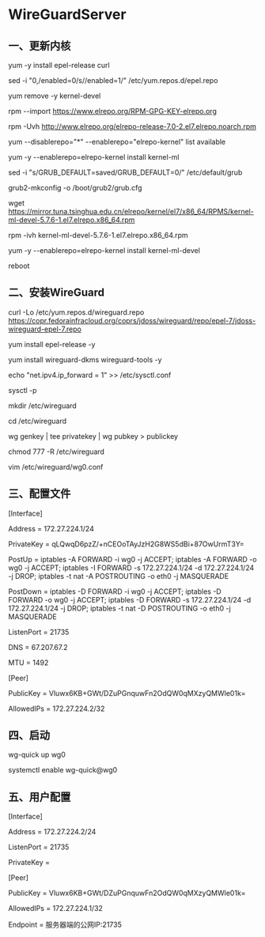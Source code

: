 # WireGuardServer

## 一、更新内核
yum -y install epel-release curl

sed -i "0,/enabled=0/s//enabled=1/" /etc/yum.repos.d/epel.repo

yum remove -y kernel-devel

rpm --import https://www.elrepo.org/RPM-GPG-KEY-elrepo.org

rpm -Uvh http://www.elrepo.org/elrepo-release-7.0-2.el7.elrepo.noarch.rpm

yum --disablerepo="*" --enablerepo="elrepo-kernel" list available

yum -y --enablerepo=elrepo-kernel install kernel-ml

sed -i "s/GRUB_DEFAULT=saved/GRUB_DEFAULT=0/" /etc/default/grub

grub2-mkconfig -o /boot/grub2/grub.cfg

wget https://mirror.tuna.tsinghua.edu.cn/elrepo/kernel/el7/x86_64/RPMS/kernel-ml-devel-5.7.6-1.el7.elrepo.x86_64.rpm

rpm -ivh kernel-ml-devel-5.7.6-1.el7.elrepo.x86_64.rpm

yum -y --enablerepo=elrepo-kernel install kernel-ml-devel

reboot

## 二、安装WireGuard

curl -Lo /etc/yum.repos.d/wireguard.repo https://copr.fedorainfracloud.org/coprs/jdoss/wireguard/repo/epel-7/jdoss-wireguard-epel-7.repo

yum install epel-release -y

yum install wireguard-dkms wireguard-tools -y

echo "net.ipv4.ip_forward = 1" >> /etc/sysctl.conf

sysctl -p

mkdir /etc/wireguard

cd /etc/wireguard

wg genkey | tee privatekey | wg pubkey > publickey

chmod 777 -R /etc/wireguard

vim /etc/wireguard/wg0.conf

## 三、配置文件

[Interface]

Address = 172.27.224.1/24

PrivateKey = qLQwqD6pzZ/+nCEOoTAyJzH2G8WS5dBi+87OwUrmT3Y=

PostUp   = iptables -A FORWARD -i wg0 -j ACCEPT; iptables -A FORWARD -o wg0 -j ACCEPT; iptables -I FORWARD -s 172.27.224.1/24 -d 172.27.224.1/24 -j DROP; iptables -t nat -A POSTROUTING -o eth0 -j MASQUERADE

PostDown = iptables -D FORWARD -i wg0 -j ACCEPT; iptables -D FORWARD -o wg0 -j ACCEPT; iptables -D FORWARD -s 172.27.224.1/24 -d 172.27.224.1/24 -j DROP; iptables -t nat -D POSTROUTING -o eth0 -j MASQUERADE

ListenPort = 21735

DNS = 67.207.67.2

MTU = 1492

[Peer]

PublicKey = Vluwx6KB+GWt/DZuPGnquwFn2OdQW0qMXzyQMWle01k=

AllowedIPs = 172.27.224.2/32

## 四、启动

wg-quick up wg0

systemctl enable wg-quick@wg0

## 五、用户配置

[Interface]

Address = 172.27.224.2/24

ListenPort = 21735

PrivateKey = <Private Key>

[Peer]

PublicKey = Vluwx6KB+GWt/DZuPGnquwFn2OdQW0qMXzyQMWle01k=

AllowedIPs = 172.27.224.1/32

Endpoint = 服务器端的公网IP:21735

